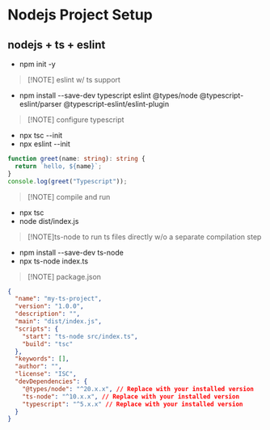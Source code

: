 # Nodejs Project Setup

## nodejs + ts + eslint

- npm init -y

> [!NOTE] eslint w/ ts support

- npm install --save-dev typescript eslint @types/node @typescript-eslint/parser @typescript-eslint/eslint-plugin

> [!NOTE] configure typescript

- npx tsc --init
- npx eslint --init

```typescript
function greet(name: string): string {
  return `hello, ${name}`;
}
console.log(greet("Typescript"));
```

> [!NOTE] compile and run

- npx tsc
- node dist/index.js

> [!NOTE]ts-node to run ts files directly w/o a separate compilation step

- npm install --save-dev ts-node
- npx ts-node index.ts

> [!NOTE] package.json

```json
{
  "name": "my-ts-project",
  "version": "1.0.0",
  "description": "",
  "main": "dist/index.js",
  "scripts": {
    "start": "ts-node src/index.ts",
    "build": "tsc"
  },
  "keywords": [],
  "author": "",
  "license": "ISC",
  "devDependencies": {
    "@types/node": "^20.x.x", // Replace with your installed version
    "ts-node": "^10.x.x", // Replace with your installed version
    "typescript": "^5.x.x" // Replace with your installed version
  }
}
```
